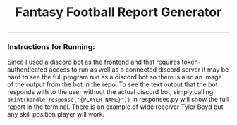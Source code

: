 # <p style="text-align: center;">Fantasy Football Report Generator</p>
---
### Instructions for Running:
Since I used a discord bot as the frontend and that requires token-authenticated access to run as well as a connected discord server it may be hard to see the full program run as a discord bot so there is also an image of the output from the bot in the repo. To see the text output that the bot responds with to the user without the actual discord bot, simply calling `print(handle_response("{PLAYER_NAME}"))` in responses.py will show the full report in the terminal. There is an example of wide receiver Tyler Boyd but any skill position player will work.

